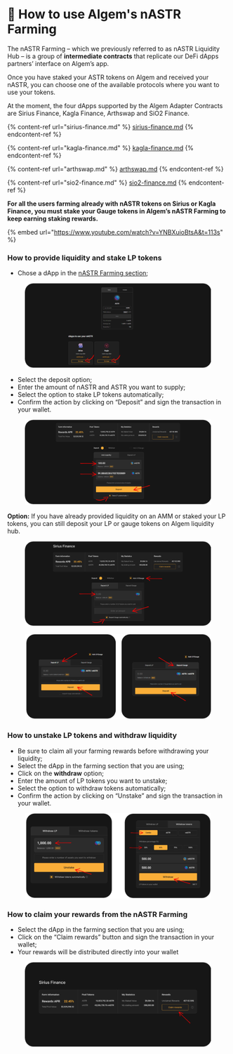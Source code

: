 # 🦈 How to use Algem's nASTR Farming

The nASTR Farming – which we previously referred to as nASTR Liquidity Hub – is a group of **intermediate contracts** that replicate our DeFi dApps partners’ interface on Algem’s app.

Once you have staked your ASTR tokens on Algem and received your nASTR, you can choose one of the available protocols where you want to use your tokens.

At the moment, the four dApps supported by the Algem Adapter Contracts are Sirius Finance, Kagla Finance, Arthswap and SiO2 Finance.

{% content-ref url="sirius-finance.md" %}
[sirius-finance.md](sirius-finance.md)
{% endcontent-ref %}

{% content-ref url="kagla-finance.md" %}
[kagla-finance.md](kagla-finance.md)
{% endcontent-ref %}

{% content-ref url="arthswap.md" %}
[arthswap.md](arthswap.md)
{% endcontent-ref %}

{% content-ref url="sio2-finance.md" %}
[sio2-finance.md](sio2-finance.md)
{% endcontent-ref %}

**For all the users farming already with nASTR tokens on Sirius or Kagla Finance, you must stake your Gauge tokens in Algem’s nASTR Farming to keep earning staking rewards.**

{% embed url="https://www.youtube.com/watch?v=YNBXuioBtsA&t=113s" %}

### How to provide liquidity and stake LP tokens

* Chose a dApp in the [nASTR Farming section](https://app.algem.io/liquid-staking);

<figure><img src="../../../Indonesian/.gitbook/assets/nASTR Liquidity hub.png" alt=""><figcaption></figcaption></figure>

* Select the deposit option;&#x20;
* Enter the amount of nASTR and ASTR you want to supply;&#x20;
* Select the option to stake LP tokens automatically;&#x20;
* Confirm the action by clicking on “Deposit” and sign the transaction in your wallet.

<figure><img src="../../../Indonesian/.gitbook/assets/Adapter contract 1 (1).png" alt=""><figcaption></figcaption></figure>

**Option:** If you have already provided liquidity on an AMM or staked your LP tokens, you can still deposit your LP or gauge tokens on Algem liquidity hub.

<figure><img src="../../../Indonesian/.gitbook/assets/Adapter contract 2.png" alt=""><figcaption></figcaption></figure>

<figure><img src="../../../Indonesian/.gitbook/assets/Adapter contract 4.png" alt=""><figcaption></figcaption></figure>

### How to unstake LP tokens and withdraw liquidity

* Be sure to claim all your farming rewards before withdrawing your liquidity;
* Select the dApp in the farming section that you are using;
* Click on the **withdraw** option;&#x20;
* Enter the amount of LP tokens you want to unstake;&#x20;
* Select the option to withdraw tokens automatically;&#x20;
* Confirm the action by clicking on “Unstake” and sign the transaction in your wallet.

<figure><img src="../../../Indonesian/.gitbook/assets/Adapter contract 3.png" alt=""><figcaption></figcaption></figure>

### How to claim your rewards from the nASTR Farming&#x20;

* Select the dApp in the farming section that you are using;
* Click on the “Claim rewards” button and sign the transaction in your wallet;&#x20;
* Your rewards will be distributed directly into your wallet

<figure><img src="../../../Indonesian/.gitbook/assets/Adapter contract 5.png" alt=""><figcaption></figcaption></figure>
